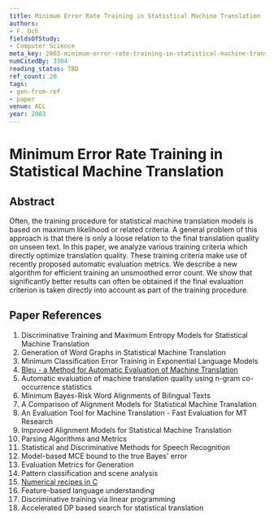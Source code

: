 ```yaml
---
title: Minimum Error Rate Training in Statistical Machine Translation
authors:
- F. Och
fieldsOfStudy:
- Computer Science
meta_key: 2003-minimum-error-rate-training-in-statistical-machine-translation
numCitedBy: 3304
reading_status: TBD
ref_count: 20
tags:
- gen-from-ref
- paper
venue: ACL
year: 2003
---
```


# Minimum Error Rate Training in Statistical Machine Translation

## Abstract

Often, the training procedure for statistical machine translation models is based on maximum likelihood or related criteria. A general problem of this approach is that there is only a loose relation to the final translation quality on unseen text. In this paper, we analyze various training criteria which directly optimize translation quality. These training criteria make use of recently proposed automatic evaluation metrics. We describe a new algorithm for efficient training an unsmoothed error count. We show that significantly better results can often be obtained if the final evaluation criterion is taken directly into account as part of the training procedure.

## Paper References

1. Discriminative Training and Maximum Entropy Models for Statistical Machine Translation
2. Generation of Word Graphs in Statistical Machine Translation
3. Minimum Classification Error Training in Exponential Language Models
4. [Bleu - a Method for Automatic Evaluation of Machine Translation](2002-bleu-a-method-for-automatic-evaluation-of-machine-translation)
5. Automatic evaluation of machine translation quality using n-gram co-occurrence statistics
6. Minimum Bayes-Risk Word Alignments of Bilingual Texts
7. A Comparison of Alignment Models for Statistical Machine Translation
8. An Evaluation Tool for Machine Translation - Fast Evaluation for MT Research
9. Improved Alignment Models for Statistical Machine Translation
10. Parsing Algorithms and Metrics
11. Statistical and Discriminative Methods for Speech Recognition
12. Model-based MCE bound to the true Bayes' error
13. Evaluation Metrics for Generation
14. Pattern classification and scene analysis
15. [Numerical recipes in C](2002-numerical-recipes-in-c)
16. Feature-based language understanding
17. Discriminative training via linear programming
18. Accelerated DP based search for statistical translation
